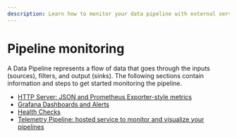 ```yaml
---
description: Learn how to monitor your data pipeline with external services
---
```


# Pipeline monitoring

A Data Pipeline represents a flow of data that goes through the inputs (sources), filters, and output (sinks). The following sections contain information and steps to get started monitoring the pipeline.

- [HTTP Server: JSON and Prometheus Exporter-style metrics](../administration/monitoring.md#http-server)
- [Grafana Dashboards and Alerts](../administration/monitoring.md#grafana-dashboard-and-alerts)
- [Health Checks](../administration/monitoring.md#health-check-for-fluent-bit)
- [Telemetry Pipeline: hosted service to monitor and visualize your pipelines](../administration/monitoring.md#telemetry-pipeline)
